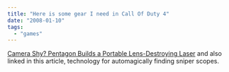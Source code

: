 ```yaml
---
title: "Here is some gear I need in Call Of Duty 4"
date: "2008-01-10"
tags: 
  - "games"
---
```


[Camera Shy? Pentagon Builds a Portable Lens-Destroying Laser](http://www.wired.com/gadgets/miscellaneous/news/2008/01/laser_crazer "Camera Shy? Pentagon Builds a Portable Lens-Destroying Laser") and also linked in this article, technology for automagically finding sniper scopes.
